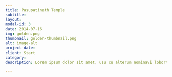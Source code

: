 ```yaml
---
title: Pasupatinath Temple
subtitle: 
layout: 
modal-id: 3
date: 2014-07-16
img: golden.png
thumbnail: golden-thumbnail.png
alt: image-alt
project-date: 
client: Start 
category: 
description: Lorem ipsum dolor sit amet, usu cu alterum nominavi lobortis. At duo novum diceret. Tantas apeirian vix et, usu sanctus postulant inciderint ut, populo diceret necessitatibus in vim. Cu eum dicam feugiat noluisse.

---
```

